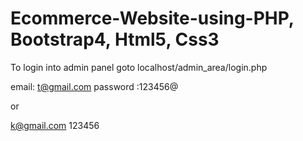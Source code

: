 # Ecommerce-Website-using-PHP, Bootstrap4, Html5, Css3

To login into admin panel goto localhost/admin_area/login.php

email: t@gmail.com
password :123456@

or 

k@gmail.com
123456
